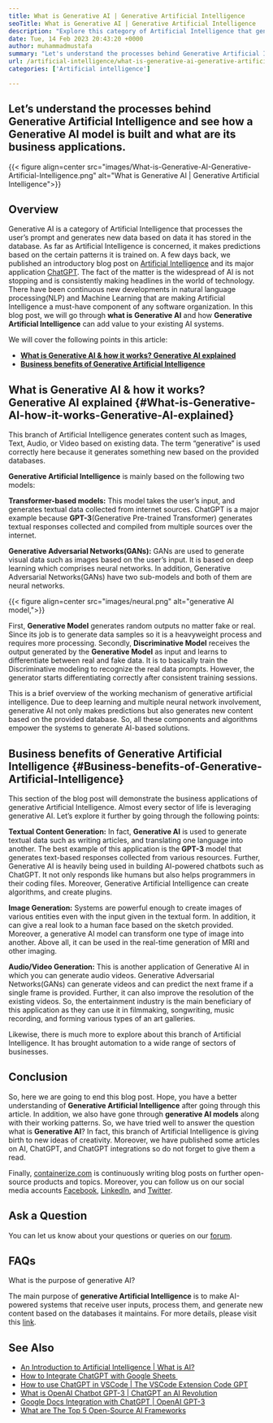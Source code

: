 ```yaml
---
title: What is Generative AI | Generative Artificial Intelligence
seoTitle: What is Generative AI | Generative Artificial Intelligence
description: "Explore this category of Artificial Intelligence that generates unique content. Let's start the article and try to get the answer What is Generative AI?"
date: Tue, 14 Feb 2023 20:43:20 +0000
author: muhammadmustafa
summary: "Let's understand the processes behind Generative Artificial Intelligence and see how a Generative AI model is built and what are its business applications."
url: /artificial-intelligence/what-is-generative-ai-generative-artificial-intelligence/
categories: ['Artificial intelligence']

---
```

## Let’s understand the processes behind Generative Artificial Intelligence and see how a Generative AI model is built and what are its business applications.

{{< figure align=center src="images/What-is-Generative-AI-Generative-Artificial-Intelligence.png" alt="What is Generative AI | Generative Artificial Intelligence">}}

## Overview

Generative AI is a category of Artificial Intelligence that processes the user’s prompt and generates new data based on data it has stored in the database. As far as Artificial Intelligence is concerned, it makes predictions based on the certain patterns it is trained on. A few days back, we published an introductory blog post on [Artificial Intelligence][1] and its major application [ChatGPT][2]. The fact of the matter is the widespread of AI is not stopping and is consistently making headlines in the world of technology. There have been continuous new developments in natural language processing(NLP) and Machine Learning that are making Artificial Intelligence a must-have component of any software organization. In this blog post, we will go through **what is** **Generative AI** and how **Generative Artificial Intelligence** can add value to your existing AI systems.

We will cover the following points in this article:

  * [**What is Generative AI & how it works? Generative AI explained**][3]
  * [**Business benefits of Generative Artificial Intelligence**][4]

## What is Generative AI & how it works? Generative AI explained {#What-is-Generative-AI-how-it-works-Generative-AI-explained}

This branch of Artificial Intelligence generates content such as Images, Text, Audio, or Video based on existing data. The term “generative” is used correctly here because it generates something new based on the provided databases. 

**Generative Artificial Intelligence** is mainly based on the following two models:

**Transformer-based models:** This model takes the user’s input, and generates textual data collected from internet sources. ChatGPT is a major example because **GPT-3**(Generative Pre-trained Transformer) generates textual responses collected and compiled from multiple sources over the internet.

**Generative Adversarial Networks(GANs):** GANs are used to generate visual data such as images based on the user’s input. It is based on deep learning which comprises neural networks. In addition, Generative Adversarial Networks(GANs) have two sub-models and both of them are neural networks. 

{{< figure align=center src="images/neural.png" alt="generative AI model,">}}  

First, **Generative Model** generates random outputs no matter fake or real. Since its job is to generate data samples so it is a heavyweight process and requires more processing. Secondly, **Discriminative Model** receives the output generated by the **Generative Model** as input and learns to differentiate between real and fake data. It is to basically train the Discriminative modeling to recognize the real data prompts. However, the generator starts differentiating correctly after consistent training sessions.

This is a brief overview of the working mechanism of generative artificial intelligence. Due to deep learning and multiple neural network involvement, generative AI not only makes predictions but also generates new content based on the provided database. So, all these components and algorithms empower the systems to generate AI-based solutions.

## Business benefits of Generative Artificial Intelligence {#Business-benefits-of-Generative-Artificial-Intelligence}

This section of the blog post will demonstrate the business applications of generative Artificial Intelligence. Almost every sector of life is leveraging generative AI. Let’s explore it further by going through the following points:

**Textual Content Generation:** In fact, **Generative AI** is used to generate textual data such as writing articles, and translating one language into another. The best example of this application is the **GPT-3** model that generates text-based responses collected from various resources. Further, Generative AI is heavily being used in building AI-powered chatbots such as ChatGPT. It not only responds like humans but also helps programmers in their coding files. Moreover, Generative Artificial Intelligence can create algorithms, and create plugins. 

**Image Generation:** Systems are powerful enough to create images of various entities even with the input given in the textual form. In addition, it can give a real look to a human face based on the sketch provided. Moreover, a generative AI model can transform one type of image into another. Above all, it can be used in the real-time generation of MRI and other imaging. 

**Audio/Video Generation:** This is another application of Generative AI in which you can generate audio videos. Generative Adversarial Networks(GANs) can generate videos and can predict the next frame if a single frame is provided. Further, it can also improve the resolution of the existing videos. So, the entertainment industry is the main beneficiary of this application as they can use it in filmmaking, songwriting, music recording, and forming various types of an art galleries.

Likewise, there is much more to explore about this branch of Artificial Intelligence. It has brought automation to a wide range of sectors of businesses. 

## Conclusion

So, here we are going to end this blog post. Hope, you have a better understanding of **Generative Artificial Intelligence** after going through this article. In addition, we also have gone through **generative AI models** along with their working patterns. So, we have tried well to answer the question what is **Generative AI**? In fact, this branch of Artificial Intelligence is giving birth to new ideas of creativity. Moreover, we have published some articles on AI, ChatGPT, and ChatGPT integrations so do not forget to give them a read. 

Finally, [containerize.com][5] is continuously writing blog posts on further open-source products and topics. Moreover, you can follow us on our social media accounts [Facebook][6], [LinkedIn][7], and [Twitter][8].

## Ask a Question

You can let us know about your questions or queries on our [forum][9].

## FAQs

What is the purpose of generative AI?

The main purpose of **generative Artificial Intelligence** is to make AI-powered systems that receive user inputs, process them, and generate new content based on the databases it maintains. For more details, please visit this [link][3]. 

## See Also

  * [An Introduction to Artificial Intelligence | What is AI?][1]
  * [How to Integrate ChatGPT with Google Sheets ][10] 
  * [How to use ChatGPT in VSCode | The VSCode Extension Code GPT][11]
  * [What is OpenAI Chatbot GPT-3 | ChatGPT an AI Revolution][2]
  * [Google Docs Integration with ChatGPT | OpenAI GPT-3][12]
  * [What are The Top 5 Open-Source AI Frameworks][13]

 [1]: https://blog.containerize.com/2023/01/25/an-introduction-to-artificial-intelligence-what-is-ai/
 [2]: https://blog.containerize.com/2023/01/10/what-is-openai-chatbot-gpt-3-chatgpt-an-ai-revolution/
 [3]: #What-is-Generative-AI-how-it-works-Generative-AI-explained
 [4]: #Business-benefits-of-Generative-Artificial-Intelligence
 [5]: https://www.containerize.com/
 [6]: https://web.facebook.com/containerize
 [7]: https://www.linkedin.com/company/containerize/
 [8]: https://twitter.com/containerize_co
 [9]: https://forum.containerize.com/
 [10]: https://blog.containerize.com/2023/02/01/integrate-chatgpt-with-google-sheets/
 [11]: https://blog.containerize.com/2023/01/17/how-to-use-chatgpt-in-vscode-the-vscode-extension-codegpt/
 [12]: https://blog.containerize.com/2023/02/03/google-docs-integration-with-chatgpt/
 [13]: https://blog.containerize.com/2023/01/27/top-5-open-source-ai-frameworks/